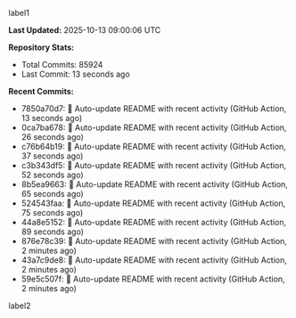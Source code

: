 
label1 
<!-- ACTIVITY_START -->
**Last Updated:** 2025-10-13 09:00:06 UTC

**Repository Stats:**
- Total Commits: 85924
- Last Commit: 13 seconds ago

**Recent Commits:**
- 7850a70d7: 🤖 Auto-update README with recent activity (GitHub Action, 13 seconds ago)
- 0ca7ba678: 🤖 Auto-update README with recent activity (GitHub Action, 26 seconds ago)
- c76b64b19: 🤖 Auto-update README with recent activity (GitHub Action, 37 seconds ago)
- c3b343df5: 🤖 Auto-update README with recent activity (GitHub Action, 52 seconds ago)
- 8b5ea9663: 🤖 Auto-update README with recent activity (GitHub Action, 65 seconds ago)
- 524543faa: 🤖 Auto-update README with recent activity (GitHub Action, 75 seconds ago)
- 44a8e5152: 🤖 Auto-update README with recent activity (GitHub Action, 89 seconds ago)
- 876e78c39: 🤖 Auto-update README with recent activity (GitHub Action, 2 minutes ago)
- 43a7c9de8: 🤖 Auto-update README with recent activity (GitHub Action, 2 minutes ago)
- 59e5c507f: 🤖 Auto-update README with recent activity (GitHub Action, 2 minutes ago)
<!-- ACTIVITY_END -->

label2
